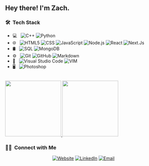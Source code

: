 <h2> Hey there! I'm Zach.</h2>

<h3> 🛠 &nbsp;Tech Stack</h3>

- 💻 &nbsp;
  ![C++](https://img.shields.io/badge/-C++-333333?style=flat&logo=C%2B%2B&logoColor=00599C)
  ![Python](https://img.shields.io/badge/-Python-333333?style=flat&logo=python)
- 🌐 &nbsp;
  ![HTML5](https://img.shields.io/badge/-HTML5-333333?style=flat&logo=HTML5)
  ![CSS](https://img.shields.io/badge/-CSS-333333?style=flat&logo=CSS3&logoColor=1572B6)
  ![JavaScript](https://img.shields.io/badge/-JavaScript-333333?style=flat&logo=javascript)
  ![Node.js](https://img.shields.io/badge/-Node.js-333333?style=flat&logo=node.js)
  ![React](https://img.shields.io/badge/-React-333333?style=flat&logo=react)
  ![Next.Js](https://img.shields.io/badge/-Next-333333?style=flat&logo=nextdotjs)
- 🛢 &nbsp;
  ![SQL](https://img.shields.io/badge/-Microsoft%20SQL%20Server-333333?style=flat&logo=microsoftsqlserver)
  ![MongoDB](https://img.shields.io/badge/-MongoDB-333333?style=flat&logo=mongodb)
- ⚙️ &nbsp;
  ![Git](https://img.shields.io/badge/-Git-333333?style=flat&logo=git)
  ![GitHub](https://img.shields.io/badge/-GitHub-333333?style=flat&logo=github)
  ![Markdown](https://img.shields.io/badge/-Markdown-333333?style=flat&logo=markdown)
- 🔧 &nbsp;
  ![Visual Studio Code](https://img.shields.io/badge/-Visual%20Studio%20Code-333333?style=flat&logo=visual-studio-code&logoColor=007ACC)
  ![VIM](https://img.shields.io/badge/-VIM-333333?style=flat&logo=vim)
- 🖥 &nbsp;
  ![Photoshop](https://img.shields.io/badge/-Photoshop-333333?style=flat&logo=adobe-photoshop)

<br/>

<a href="https://github.com/zbarnz">
  <img height="180em" src="https://github-readme-stats.vercel.app/api?username=zbarnz&theme=buefy&show_icons=true" />
  <img height="180em" src="https://github-readme-stats.vercel.app/api/top-langs/?username=zbarnz&theme=buefy&layout=compact" />
</a>

<br/>

<h3> 🤝🏻 &nbsp;Connect with Me </h3>

<p align="center">
<a href="https://www.socnet.org/"><img alt="Website" src="https://img.shields.io/badge/Website-www.socnet.org-blue?style=flat-square&logo=google-chrome"></a>
<a href="https://www.linkedin.com/in/zach-barnes-92436614b/"><img alt="LinkedIn" src="https://img.shields.io/badge/LinkedIn-Zach%20Barnes-blue?style=flat-square&logo=linkedin"></a>
<a href="zbarnz@yahoo.com"><img alt="Email" src="https://img.shields.io/badge/Email-zbarnz@yahoo.com-blue?style=flat-square&logo=gmail"></a>
</p>
